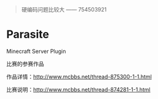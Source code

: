 > 硬编码问题比较大 —— 754503921

# Parasite
Minecraft Server Plugin


比赛的参赛作品

作品详情：http://www.mcbbs.net/thread-875300-1-1.html

比赛说明：http://www.mcbbs.net/thread-874281-1-1.html
